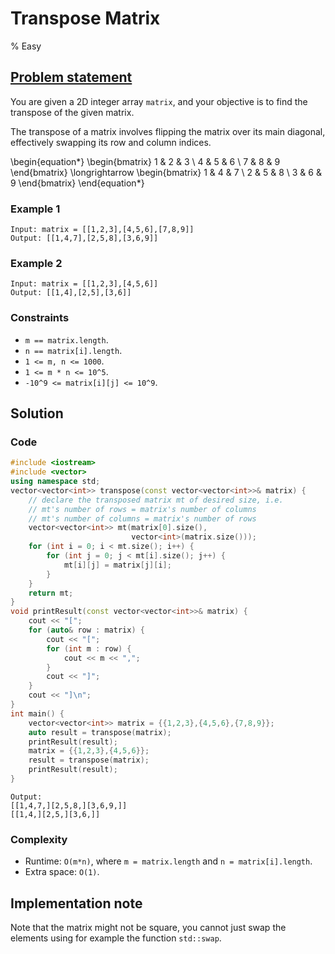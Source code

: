 # Transpose Matrix
% Easy 

## [Problem statement](https://leetcode.com/problems/transpose-matrix/)

You are given a 2D integer array `matrix`, and your objective is to find the transpose of the given matrix.

The transpose of a matrix involves flipping the matrix over its main diagonal, effectively swapping its row and column indices.
 
\begin{equation*}
\begin{bmatrix}
1 & 2 & 3 \\
4 & 5 & 6 \\
7 & 8 & 9
\end{bmatrix}
\longrightarrow
\begin{bmatrix}
1 & 4 & 7 \\
2 & 5 & 8 \\
3 & 6 & 9
\end{bmatrix}
\end{equation*}

 

### Example 1
```text
Input: matrix = [[1,2,3],[4,5,6],[7,8,9]]
Output: [[1,4,7],[2,5,8],[3,6,9]]
```

### Example 2
```text
Input: matrix = [[1,2,3],[4,5,6]]
Output: [[1,4],[2,5],[3,6]]
``` 

### Constraints

* `m == matrix.length`.
* `n == matrix[i].length`.
* `1 <= m, n <= 1000`.
* `1 <= m * n <= 10^5`.
* `-10^9 <= matrix[i][j] <= 10^9`.

## Solution

### Code
```cpp
#include <iostream>
#include <vector>
using namespace std;
vector<vector<int>> transpose(const vector<vector<int>>& matrix) {
    // declare the transposed matrix mt of desired size, i.e.
    // mt's number of rows = matrix's number of columns
    // mt's number of columns = matrix's number of rows
    vector<vector<int>> mt(matrix[0].size(), 
                           vector<int>(matrix.size()));
    for (int i = 0; i < mt.size(); i++) {
        for (int j = 0; j < mt[i].size(); j++) {
            mt[i][j] = matrix[j][i];
        }
    }
    return mt;
}
void printResult(const vector<vector<int>>& matrix) {
    cout << "[";
    for (auto& row : matrix) {
        cout << "[";
        for (int m : row) {
            cout << m << ",";
        }
        cout << "]";
    }
    cout << "]\n";
}
int main() {
    vector<vector<int>> matrix = {{1,2,3},{4,5,6},{7,8,9}};
    auto result = transpose(matrix);
    printResult(result);
    matrix = {{1,2,3},{4,5,6}};
    result = transpose(matrix);
    printResult(result);
}
```
```text
Output:
[[1,4,7,][2,5,8,][3,6,9,]]
[[1,4,][2,5,][3,6,]]
```

### Complexity
* Runtime: `O(m*n)`, where `m = matrix.length` and `n = matrix[i].length`.
* Extra space: `O(1)`.


## Implementation note

Note that the matrix might not be square, you cannot just swap the elements using for example the function `std::swap`.

